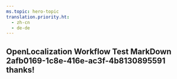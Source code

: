 ```yaml
---
ms.topic: hero-topic
translation.priority.ht: 
  - zh-cn
  - de-de
---
```

## OpenLocalization Workflow Test MarkDown 2afb0169-1c8e-416e-ac3f-4b8130895591 thanks!
